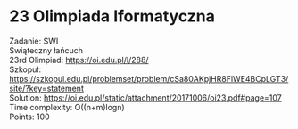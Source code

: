 # 23 Olimpiada Iformatyczna
Zadanie: SWI <br />
Świąteczny łańcuch <br />
23rd Olimpiad: https://oi.edu.pl/l/288/ <br />
Szkopuł: https://szkopul.edu.pl/problemset/problem/cSa80AKpjHR8FlWE4BCpLGT3/site/?key=statement <br />
Solution: https://oi.edu.pl/static/attachment/20171006/oi23.pdf#page=107 <br />
Time complexity: O((n+m)logn) <br />
Points: 100 <br />
